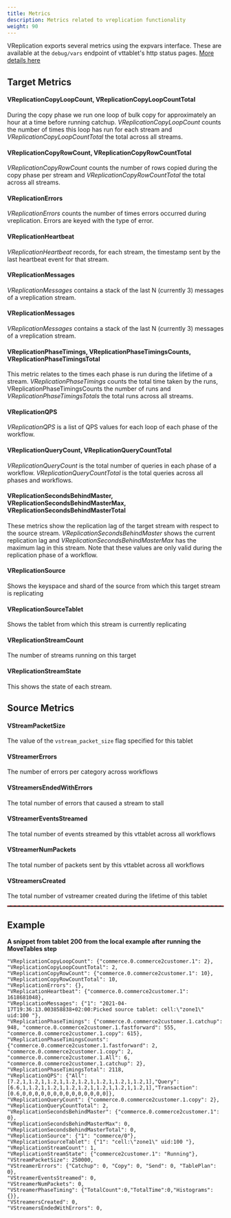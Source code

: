```yaml
---
title: Metrics
description: Metrics related to vreplication functionality
weight: 90
---
```


VReplication exports several metrics using the expvars interface. These are available at the `debug/vars` endpoint of vttablet's http status pages. [More details here](../../features/monitoring/#3-push-based-metrics-system#3-push-based-metrics-system)

## Target Metrics

#### VReplicationCopyLoopCount, VReplicationCopyLoopCountTotal
During the copy phase we run one loop of bulk copy for approximately an hour at a time before running catchup. _VReplicationCopyLoopCount_ counts the number of times this loop has run for each stream and _VReplicationCopyLoopCountTotal_ the total across all streams.

#### VReplicationCopyRowCount, VReplicationCopyRowCountTotal
_VReplicationCopyRowCount_ counts the number of rows copied during the copy phase per stream and _VReplicationCopyRowCountTotal_ the total across all streams.

#### VReplicationErrors
_VReplicationErrors_ counts the number of times errors occurred during vreplication. Errors are keyed
with the type of error.

#### VReplicationHeartbeat
_VReplicationHeartbeat_ records, for each stream, the timestamp sent by the last heartbeat event for that stream.

#### VReplicationMessages
_VReplicationMessages_ contains a stack of the last N (currently 3) messages of a vreplication stream.

#### VReplicationMessages
_VReplicationMessages_ contains a stack of the last N (currently 3) messages of a vreplication stream.

#### VReplicationPhaseTimings, VReplicationPhaseTimingsCounts, VReplicationPhaseTimingsTotal
This metric relates to the times each phase is run during the lifetime of a stream.
_VReplicationPhaseTimings_ counts the total time taken by the runs,
VReplicationPhaseTimingsCounts the number of runs and _VReplicationPhaseTimingsTotals_ the total
runs across all streams.

#### VReplicationQPS
_VReplicationQPS_ is a list of QPS values for each loop of each phase of the workflow.

#### VReplicationQueryCount, VReplicationQueryCountTotal
_VReplicationQueryCount_ is the total number of queries in each phase of a workflow. _VReplicationQueryCountTotal_ is the total queries across all phases and workflows.

#### VReplicationSecondsBehindMaster, VReplicationSecondsBehindMasterMax, VReplicationSecondsBehindMasterTotal
These metrics show the replication lag of the target stream with respect to the source stream. _VReplicationSecondsBehindMaster_ shows the current replication lag and _VReplicationSecondsBehindMasterMax_ has the maximum lag in this stream. Note that these values are only valid during the replication phase of a workflow.

#### VReplicationSource
Shows the keyspace and shard of the source from which this target stream is replicating

#### VReplicationSourceTablet
Shows the tablet from which this stream is currently replicating

#### VReplicationStreamCount
The number of streams running on this target

#### VReplicationStreamState
This shows the state of each stream.

## Source Metrics

#### VStreamPacketSize
The value of the `vstream_packet_size` flag specified for this tablet

#### VStreamerErrors
The number of errors per category across workflows

#### VStreamersEndedWithErrors
The total number of errors that caused a stream to stall

#### VStreamerEventsStreamed
The total number of events streamed by this vttablet across all workflows

#### VStreamerNumPackets
The total number of packets sent by this vttablet across all workflows

#### VStreamersCreated
The total number of vstreamer created during the lifetime of this tablet

<hr style="border-top: 2px dashed brown">

## Example
**A snippet from tablet 200 from the local example after running the MoveTables step**

```
"VReplicationCopyLoopCount": {"commerce.0.commerce2customer.1": 2},
"VReplicationCopyLoopCountTotal": 2,
"VReplicationCopyRowCount": {"commerce.0.commerce2customer.1": 10},
"VReplicationCopyRowCountTotal": 10,
"VReplicationErrors": {},
"VReplicationHeartbeat": {"commerce.0.commerce2customer.1": 1618681048},
"VReplicationMessages": {"1": "2021-04-17T19:36:13.003858838+02:00:Picked source tablet: cell:\"zone1\" uid:100 "},
"VReplicationPhaseTimings": {"commerce.0.commerce2customer.1.catchup": 948, "commerce.0.commerce2customer.1.fastforward": 555, "commerce.0.commerce2customer.1.copy": 615},
"VReplicationPhaseTimingsCounts": {"commerce.0.commerce2customer.1.fastforward": 2, "commerce.0.commerce2customer.1.copy": 2, "commerce.0.commerce2customer.1.All": 6, "commerce.0.commerce2customer.1.catchup": 2},
"VReplicationPhaseTimingsTotal": 2118,
"VReplicationQPS": {"All":[7.2,1,1.2,1,1.2,1,1.2,1.2,1,1.2,1,1.2,1,1.2,1],"Query":[6.6,1,1.2,1,1.2,1,1.2,1.2,1,1.2,1,1.2,1,1.2,1],"Transaction":[0.6,0,0,0,0,0,0,0,0,0,0,0,0,0,0]},
"VReplicationQueryCount": {"commerce.0.commerce2customer.1.copy": 2},
"VReplicationQueryCountTotal": 2,
"VReplicationSecondsBehindMaster": {"commerce.0.commerce2customer.1": 0},
"VReplicationSecondsBehindMasterMax": 0,
"VReplicationSecondsBehindMasterTotal": 0,
"VReplicationSource": {"1": "commerce/0"},
"VReplicationSourceTablet": {"1": "cell:\"zone1\" uid:100 "},
"VReplicationStreamCount": 1,
"VReplicationStreamState": {"commerce2customer.1": "Running"},
"VStreamPacketSize": 250000,
"VStreamerErrors": {"Catchup": 0, "Copy": 0, "Send": 0, "TablePlan": 0},
"VStreamerEventsStreamed": 0,
"VStreamerNumPackets": 0,
"VStreamerPhaseTiming": {"TotalCount":0,"TotalTime":0,"Histograms":{}},
"VStreamersCreated": 0,
"VStreamersEndedWithErrors": 0,
```
